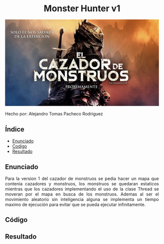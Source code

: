 <div style="text-align: center">
    
# **Monster Hunter v1**

<img src="img/MonsterHunter.jpg">

</div>

<div align=justify>

Hecho por: Alejandro Tomas Pacheco Rodriguez

## Índice
- [Enunciado](#enunciado)
- [Codigo](#codigo)
- [Resultado](#resultado)

## **Enunciado** <a name="enunciado"></a>

Para la version 1 del cazador de monstruos se pedia hacer un mapa que contenia cazadores y monstruos, los monstruos se quedaran estaticos mientras que los cazadores implementando el uso de la clase Thread se moveran por el mapa en busca de los monstruos. Ademas al ser el movimiento aleatorio sin inteligencia alguna se implementa un tiempo maximo de ejecución para evitar que se pueda ejecutar infinitamente.

## **Código** <a name="codigo"></a>

## **Resultado** <a name="resultado"></a>

</div>
